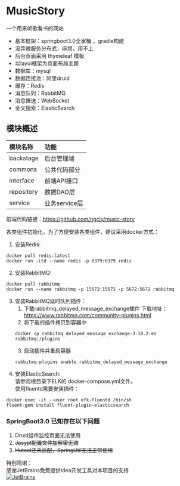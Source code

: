 # MusicStory
一个用来听歌看书的网站   
- 基本框架：springboot3.0全家桶 ，gradle构建  
- 没弄微服务分布式，麻烦，用不上
- 后台页面采用 thymeleaf 模板   
- 以layui框架为页面布局主题   
- 数据库：mysql
- 数据连接池：阿里druid   
- 缓存：Redis  
- 消息队列：RabbitMQ   
- 消息推送：WebSocket  
- 全文搜索：ElasticSearch

## 模块概述

| 模块名称 | 功能 |
|:--|:--|
| backstage | 后台管理端 |
| commons | 公共代码部分 |
| interface | 前端API接口 |
| repository | 数据DAO层 |
| service | 业务service层 |

前端代码链接：https://github.com/ngcly/music-story  

各类组件初始化，为了方便安装各类组件，建议采用docker方式：
1. 安装Redis:
```
docker pull redis:latest
docker run -itd --name redis -p 6379:6379 redis
```
2. 安装RabbitMQ:
```
docker pull rabbitmq
docker run --name rabbitmq -p 15672:15672 -p 5672:5672 rabbitmq
```
3. 安装RabbitMQ延时队列插件： 
   1. 下载rabbitmq_delayed_message_exchange插件 下载地址：https://www.rabbitmq.com/community-plugins.html
   2. 将下载的插件拷贝到容器中
   ```
   docker cp rabbitmq_delayed_message_exchange-3.10.2.ez  rabbitmq:/plugins
   ```
    3. 启动插件并重启容器
   ```
   rabbitmq-plugins enable rabbitmq_delayed_message_exchange
   ```
4. 安装ElasticSearch:  
  请参阅根目录下ELK的 docker-compose.yml文件。   
  使用fluentd需要安装插件：
  ```
  docker exec -it --user root efk-fluentd /bin/sh
  fluent-gem install fluent-plugin-elasticsearch
  ```

### SpringBoot3.0 已知存在以下问题
1. Druid组件监控页面无法使用
2. ~~Jasypt配置文件加解密无效~~
3. ~~Hutool还未适配，SpringUtil无法正常使用~~

特别鸣谢：  
感谢JetBrains免费提供Idea开发工具对本项目的支持  
[![JetBrains](jetbrains.svg "jetbrains")](https://www.jetbrains.com/?from=MusicStory)